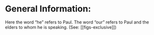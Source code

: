 # General Information:

Here the word “he” refers to Paul. The word “our” refers to Paul and the elders to whom he is speaking. (See: [[figs-exclusive]])
